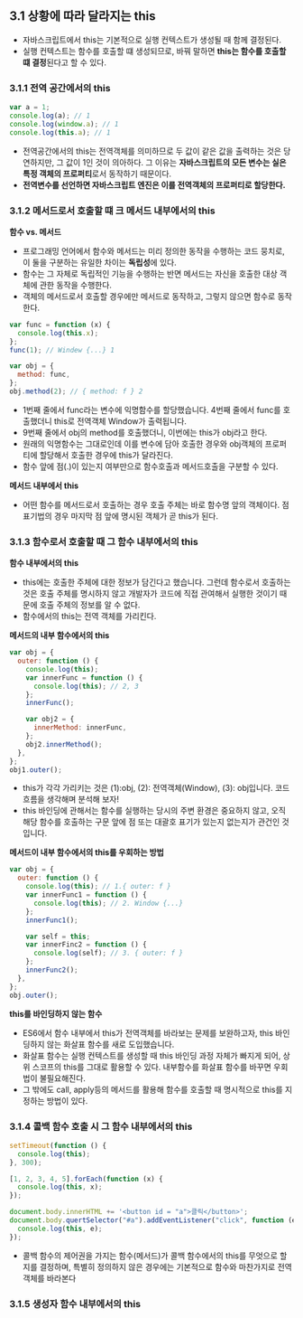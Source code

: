 ## 3.1 상황에 따라 달라지는 this

- 자바스크립트에서 this는 기본적으로 실행 컨텍스트가 생성될 때 함께 결정된다.
- 실행 컨텍스트는 함수를 호출할 떄 생성되므로, 바꿔 말하면 **this는 함수를 호출할 떄 결정**된다고 할 수 있다.

### 3.1.1 전역 공간에서의 this

```jsx
var a = 1;
console.log(a); // 1
console.log(window.a); // 1
console.log(this.a); // 1
```

- 전역공간에서의 this는 전역객체를 의미하므로 두 값이 같은 값을 출력하는 것은 당연하지만, 그 값이 1인 것이 의아하다. 그 이유는 **자바스크립트의 모든 변수는 실은 특정 객체의 프로퍼티**로서 동작하기 때문이다.
- **전역변수를 선언하면 자바스크립트 엔진은 이를 전역객체의 프로퍼티로 할당한다.**

### 3.1.2 메서드로서 호출할 떄 크 메서드 내부에서의 this

**함수 vs. 메서드**

- 프로그래밍 언어에서 함수와 메서드는 미리 정의한 동작을 수행하는 코드 뭉치로, 이 둘을 구분하는 유일한 차이는 **독립성**에 있다.
- 함수는 그 자체로 독립적인 기능을 수행하는 반면 메서드는 자신을 호출한 대상 객체에 관한 동작을 수행한다.
- 객체의 메서드로서 호출할 경우에만 메서드로 동작하고, 그렇지 않으면 함수로 동작한다.

```jsx
var func = function (x) {
  console.log(this.x);
};
func(1); // Windew {...} 1

var obj = {
  method: func,
};
obj.method(2); // { method: f } 2
```

- 1번째 줄에서 func라는 변수에 익명함수를 할당했습니다. 4번째 줄에서 func를 호출했더니 this로 전역객체 Window가 출력됩니다.
- 9번째 줄에서 obj의 method를 호출했더니, 이번에는 this가 obj라고 한다.
- 원래의 익명함수는 그대로인데 이를 변수에 담아 호출한 경우와 obj객체의 프로퍼티에 할당해서 호출한 경우에 this가 달라진다.
- 함수 앞에 점(.)이 있는지 여부만으로 함수호출과 메서드호출을 구분할 수 있다.

**메서드 내부에서 this**

- 어떤 함수를 메서드로서 호출하는 경우 호출 주체는 바로 함수명 앞의 객체이다. 점 표기법의 경우 마지막 점 앞에 명시된 객체가 곧 this가 된다.

### 3.1.3 함수로서 호출할 때 그 함수 내부에서의 this

**함수 내부에서의 this**

- this에는 호출한 주체에 대한 정보가 담긴다고 했습니다. 그런데 함수로서 호출하는 것은 호출 주체를 명시하지 않고 개발자가 코드에 직접 관여해서 실행한 것이기 때문에 호출 주체의 정보를 알 수 없다.
- 함수에서의 this는 전역 객체를 가리킨다.

**메서드의 내부 함수에서의 this**

```jsx
var obj = {
  outer: function () {
    console.log(this);
    var innerFunc = function () {
      console.log(this); // 2, 3
    };
    innerFunc();

    var obj2 = {
      innerMethod: innerFunc,
    };
    obj2.innerMethod();
  },
};
obj1.outer();
```

- this가 각각 가리키는 것은 (1):obj, (2): 전역객체(Window), (3): obj입니다. 코드 흐름을 생각해며 분석해 보자!
- this 바인딩에 관해서는 함수를 실행하는 당시의 주변 환경은 중요하지 않고, 오직 해당 함수를 호출하는 구문 앞에 점 또는 대괄호 표기가 있는지 없는지가 관건인 것입니다.

**메서드이 내부 함수에서의 this를 우회하는 방법**

```jsx
var obj = {
  outer: function () {
    console.log(this); // 1.{ outer: f }
    var innerFunc1 = function () {
      console.log(this); // 2. Window {...}
    };
    innerFunc1();

    var self = this;
    var innerFinc2 = function () {
      console.log(self); // 3. { outer: f }
    };
    innerFunc2();
  },
};
obj.outer();
```

**this를 바인딩하지 않는 함수**

- ES6에서 함수 내부에서 this가 전역객체를 바라보는 문제를 보완하고자, this 바인딩하지 않는 화살표 함수를 새로 도입했습니다.
- 화살표 함수는 실행 컨텍스트를 생성할 때 this 바인딩 과정 자체가 빠지게 되어, 상위 스코프의 this를 그대로 활용할 수 있다. 내부함수를 화살표 함수를 바꾸면 우회법이 불필요해진다.
- 그 밖에도 call, apply등의 메서드를 활용해 함수를 호출할 때 명시적으로 this를 지정하는 방법이 있다.

### 3.1.4 콜백 함수 호출 시 그 함수 내부에서의 this

```jsx
setTimeout(function () {
  console.log(this);
}, 300);

[1, 2, 3, 4, 5].forEach(function (x) {
  console.log(this, x);
});

document.body.innerHTML += '<button id = "a">클릭</button>';
document.body.quertSelector("#a").addEventListener("click", function (e) {
  console.log(this, e);
});
```

- 콜백 함수의 제어권을 가지는 함수(메서드)가 콜백 함수에서의 this를 무엇으로 할지를 결정하며, 특별히 정의하지 않은 경우에는 기본적으로 함수와 마찬가지로 전역객체를 바라본다

### 3.1.5 생성자 함수 내부에서의 this
